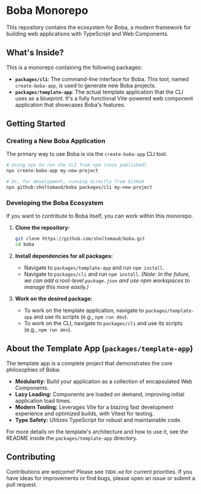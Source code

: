 # Boba Monorepo

This repository contains the ecosystem for Boba, a modern framework for building web applications with TypeScript and Web Components.

## What's Inside?

This is a monorepo containing the following packages:

*   **`packages/cli`**: The command-line interface for Boba. This tool, named `create-boba-app`, is used to generate new Boba projects.
*   **`packages/template-app`**: The actual template application that the CLI uses as a blueprint. It's a fully functional Vite-powered web component application that showcases Boba's features.

## Getting Started

### Creating a New Boba Application

The primary way to use Boba is via the `create-boba-app` CLI tool.

```bash
# Using npx to run the CLI from npm (once published)
npx create-boba-app my-new-project

# Or, for development, running directly from GitHub
npx github:sholtomaud/boba packages/cli my-new-project
```

### Developing the Boba Ecosystem

If you want to contribute to Boba itself, you can work within this monorepo.

1.  **Clone the repository:**
    ```bash
    git clone https://github.com/sholtomaud/boba.git
    cd boba
    ```

2.  **Install dependencies for all packages:**
    *   Navigate to `packages/template-app` and run `npm install`.
    *   Navigate to `packages/cli` and run `npm install`.
    *(Note: In the future, we can add a root-level `package.json` and use npm workspaces to manage this more easily.)*

3.  **Work on the desired package:**
    *   To work on the template application, navigate to `packages/template-app` and use its scripts (e.g., `npm run dev`).
    *   To work on the CLI, navigate to `packages/cli` and use its scripts (e.g., `npm run dev`).

## About the Template App (`packages/template-app`)

The template app is a complete project that demonstrates the core philosophies of Boba:

-   **Modularity:** Build your application as a collection of encapsulated Web Components.
-   **Lazy Loading:** Components are loaded on demand, improving initial application load times.
-   **Modern Tooling:** Leverages Vite for a blazing fast development experience and optimized builds, with Vitest for testing.
-   **Type Safety:** Utilizes TypeScript for robust and maintainable code.

For more details on the template's architecture and how to use it, see the README inside the `packages/template-app` directory.

## Contributing

Contributions are welcome! Please see `TODO.md` for current priorities. If you have ideas for improvements or find bugs, please open an issue or submit a pull request.
